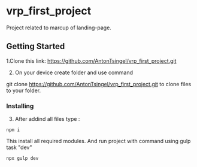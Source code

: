# vrp_first_project

Project related to marcup of landing-page.

## Getting Started

1.Clone this link:
https://github.com/AntonTsingel/vrp_first_project.git

2. On your device create folder and use command 

git clone https://github.com/AntonTsingel/vrp_first_project.git to clone files to your folder.

### Installing

3. After addind all files type :
```
npm i
```
This install all required modules. 
And run project with command using gulp task "dev"
```
npx gulp dev
```
